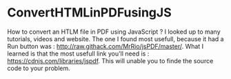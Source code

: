 # ConvertHTMLinPDFusingJS
How to convert an HTLM file in PDF using JavaScript ?
I looked up to many tutorials, videos and website. The one I found most usefull, because it had a Run button was : http://raw.githack.com/MrRio/jsPDF/master/.
What I learned is that the most usefull link you'll need is : https://cdnjs.com/libraries/jspdf. This will unable you to finde the source code to your problem.
